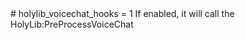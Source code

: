 <type name="holylib_voicechat_hooks" category="" is="convar">
	<summary>
		# holylib_voicechat_hooks = 1
		If enabled, it will call the <page>HolyLib:PreProcessVoiceChat</page>
	</summary>
</type>